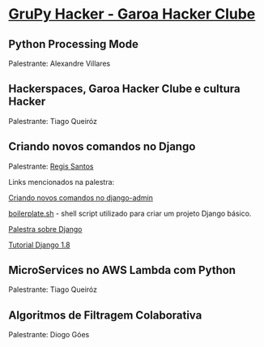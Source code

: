 # [GruPy Hacker - Garoa Hacker Clube](http://www.meetup.com/Grupy-SP/events/232201810/?_locale=pt-BR)

## Python Processing Mode

Palestrante: Alexandre Villares

## Hackerspaces, Garoa Hacker Clube e cultura Hacker

Palestrante: Tiago Queiróz

## Criando novos comandos no Django

Palestrante: [Regis Santos](http://grandeportal.github.io/)

Links mencionados na palestra:

[Criando novos comandos no django-admin](http://pythonclub.com.br/criando-novos-comandos-no-django-admin.html)

[boilerplate.sh](https://gist.github.com/rg3915/456426205926004c9076) - shell script utilizado para criar um projeto Django básico.

[Palestra sobre Django](https://github.com/grupy-sp/encontros/blob/master/2015/2015-09-pagar-me.md)

[Tutorial Django 1.8](https://speakerdeck.com/rg3915/tutorial-django-1-dot-8-para-grupy-sp)



## MicroServices no AWS Lambda com Python

Palestrante: Tiago Queiróz

## Algoritmos de Filtragem Colaborativa

Palestrante: Diogo Góes

